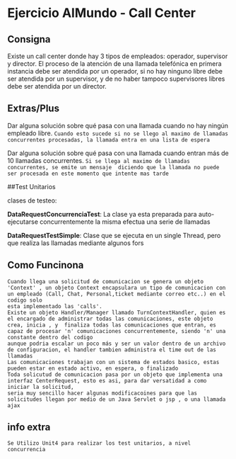 # Ejercicio AlMundo - Call Center

## Consigna

Existe un call center donde hay 3 tipos de empleados: operador, supervisor
y director. El proceso de la atención de una llamada telefónica en primera
instancia debe ser atendida por un operador, si no hay ninguno libre debe
ser atendida por un supervisor, y de no haber tampoco supervisores libres
debe ser atendida por un director.



## Extras/Plus

Dar alguna solución sobre qué pasa con una llamada cuando no hay
ningún empleado libre.
 `Cuando esto sucede si no se llego al maximo de llamadas 
 concurrentes procesadas, la llamada entra en una lista de espera`


Dar alguna solución sobre qué pasa con una llamada cuando entran
más de 10 llamadas concurrentes.
 `Si se llega al maximo de llamadas concurrentes, se emite un mensaje 
 diciendo que la llamada no puede ser procesada en este momento que intente mas tarde`


##Test Unitarios

clases de testeo: <br>

**DataRequestConcurrenciaTest**: 
La clase ya esta preparada para auto-ejecutarse concurrentemente la misma efectua  una serie de llamadas   

**DataRequestTestSimple**:
Clase que se ejecuta en un single Thread, pero que realiza las llamadas mediante algunos fors 


## Como Funcinona 
    
    Cuando llega una solicitud de comunicacion se genera un objeto 'Context' , un objeto Context encapsulara un tipo de comunicacion con un empleado (Call, Chat, Personal,ticket mediante correo etc..) en el codigo solo 
    esta implementado las 'calls'.
    Existe un objeto Handler/Manager llamado TurnContextHandler, quien es el encargado de administrar todas las comunicaciones, este objeto 
    crea, inicia , y  finaliza todas las comunicaciones que entran, es capaz de procesar 'n' comunicaciones concurrentemente, siendo 'n' una constante dentro del codigo
    aunque podria escalar un poco más y ser un valor dentro de un archivo de configuracion, el handler tambien administra el time out de las llamadas 
    Las comunicaciones trabajan con un sistema de estados basico, estas pueden estar en estado activo, en espera, o finalizado
    Toda solicutud de comunicacion pasa por un objeto que implementa una interfaz CenterRequest, esto es asi, para dar versatidad a como iniciar la solicitud,
    seria muy sencillo hacer algunas modificacoines para que las solicitudes llegan por medio de un Java Servlet o jsp , o una llamada ajax      
           
    

## info extra
    
    Se Utilizo Unit4 para realizar los test unitarios, a nivel concurrencia  



